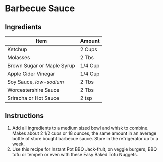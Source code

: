 # Barbecue Sauce

## Ingredients
| **Item**                   | **Amount** |
| -------------------------- | ---------- |
| Ketchup                    | 2 Cups     |
| Molasses                   | 2 Tbs      |
| Brown Sugar or Maple Syrup | 1/4 Cup    |
| Apple Cider Vinegar        | 1/4 Cup    |
| Soy Sauce, *low-sodium*    | 2 Tbs      |
| Worcestershire Sauce       | 2 Tbs      |
| Sriracha or Hot Sauce      | 2 tsp      |

## Instructions
1. Add all ingredients to a medium sized bowl and whisk to combine. Makes about 2 1/2 cups or 18 ounces, the same amount in an average bottle of store bought barbecue sauce. Store in the refrigerator up to a week.
2. Use this recipe for Instant Pot BBQ Jack-fruit, on veggie burgers, BBQ tofu or tempeh or even with these Easy Baked Tofu Nuggets.

